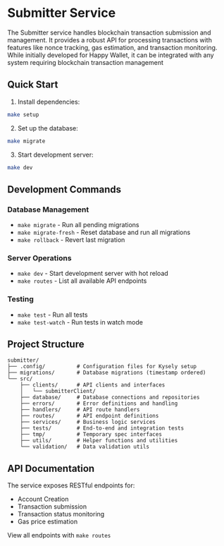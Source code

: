 # Submitter Service

The Submitter service handles blockchain transaction submission and management. It provides a robust API for processing transactions with features like nonce tracking, gas estimation, and transaction monitoring. While initially developed for Happy Wallet, it can be integrated with any system requiring blockchain transaction management

## Quick Start

1. Install dependencies:
```sh
make setup
```

2. Set up the database:
```sh
make migrate
```

3. Start development server:
```sh
make dev
```

## Development Commands

### Database Management
- `make migrate` - Run all pending migrations
- `make migrate-fresh` - Reset database and run all migrations
- `make rollback` - Revert last migration

### Server Operations
- `make dev` - Start development server with hot reload
- `make routes` - List all available API endpoints

### Testing
- `make test` - Run all tests
- `make test-watch` - Run tests in watch mode

## Project Structure

```
submitter/
├── .config/          # Configuration files for Kysely setup
├── migrations/       # Database migrations (timestamp ordered)
└── src/
    ├── clients/      # API clients and interfaces
    │   └── submitterClient/
    ├── database/     # Database connections and repositories
    ├── errors/       # Error definitions and handling
    ├── handlers/     # API route handlers
    ├── routes/       # API endpoint definitions
    ├── services/     # Business logic services
    ├── tests/        # End-to-end and integration tests
    ├── tmp/          # Temporary spec interfaces
    ├── utils/        # Helper functions and utilities
    └── validation/   # Data validation utils
```

## API Documentation

The service exposes RESTful endpoints for:
- Account Creation
- Transaction submission
- Transaction status monitoring
- Gas price estimation

View all endpoints with `make routes`
